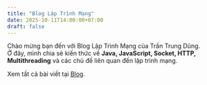 ```yaml
---
title: "Blog Lập Trình Mạng"
date: 2025-10-11T14:00:00+07:00
draft: false
---
```


Chào mừng bạn đến với Blog Lập Trình Mạng của Trần Trung Dũng.  
Ở đây, mình chia sẻ kiến thức về **Java, JavaScript, Socket, HTTP, Multithreading** và các chủ đề liên quan đến lập trình mạng.

Xem tất cả bài viết tại [Blog](/posts/).
